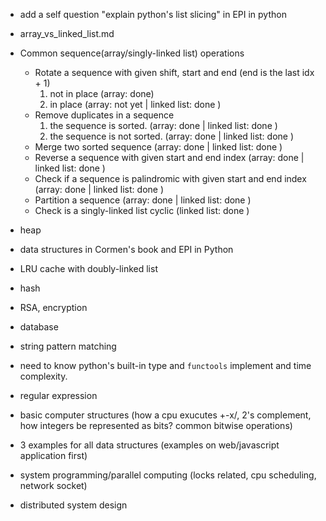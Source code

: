 * add a self question "explain python's list slicing" in EPI in python
* array_vs_linked_list.md

* Common sequence(array/singly-linked list) operations
  - Rotate a sequence with given shift, start and end (end is the last idx + 1)
    1. not in place (array: done)
    2. in place (array: not yet | linked list: done )
  - Remove duplicates in a sequence
    1. the sequence is sorted. (array: done | linked list: done )
    2. the sequence is not sorted. (array: done | linked list: done )
  - Merge two sorted sequence (array: done | linked list: done )
  - Reverse a sequence with given start and end index (array: done | linked list: done )
  - Check if a sequence is palindromic with given start and end index (array: done | linked list: done )
  - Partition a sequence (array: done | linked list: done )
  - Check is a singly-linked list cyclic (linked list: done )

* heap
* data structures in Cormen's book and EPI in Python
* LRU cache with doubly-linked list
* hash
* RSA, encryption
* database
* string pattern matching
* need to know python's built-in type and `functools` implement and time complexity.
* regular expression

* basic computer structures (how a cpu exucutes +-x/, 2's complement, how integers be represented as bits? common bitwise operations)

* 3 examples for all data structures (examples on web/javascript application first)

* system programming/parallel computing (locks related, cpu scheduling, network socket)

* distributed system design
